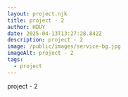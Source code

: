 ```yaml
---
layout: project.njk
title: project - 2
author: HDUY
date: 2025-04-13T13:27:28.842Z
description: project - 2
image: /public/images/service-bg.jpg
imageAlt: project - 2
tags:
  - project
---
```

project - 2 
